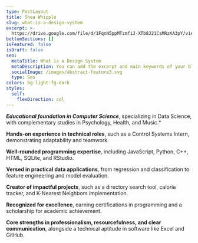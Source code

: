 ```yaml
---
type: PostLayout
title: Shea Whipple
slug: what-is-a-design-system
excerpt: >-
  https://drive.google.com/file/d/1FqnN5ppMTzmfiJ-XTb8J21CsMRzKA3pY/view?usp=sharing
bottomSections: []
isFeatured: false
isDraft: false
seo:
  metaTitle: What is a Design System
  metaDescription: You can add the excerpt and main keywords of your blog post here.
  socialImage: /images/abstract-feature3.svg
  type: Seo
colors: bg-light-fg-dark
styles:
  self:
    flexDirection: col
---
```

***Educational foundation in Computer Science***, specializing in Data Science, with complementary studies in Psychology, Health, and Music.\*  

**Hands-on experience in technical roles**, such as a Control Systems Intern, demonstrating adaptability and teamwork.

**Well-rounded programming expertise**, including JavaScript, Python, C++, HTML, SQLite, and RStudio.

**Versed in practical data applications**, from regression and classification to feature engineering and model evaluation. 

**Creator of impactful projects**, such as a directory search tool, calorie tracker, and K-Nearest Neighbors implementation.

**Recognized for excellence**, earning certifications in programming and a scholarship for academic achievement.

**Core strengths in professionalism, resourcefulness, and clear communication**, alongside a technical aptitude in software like Excel and GitHub.
